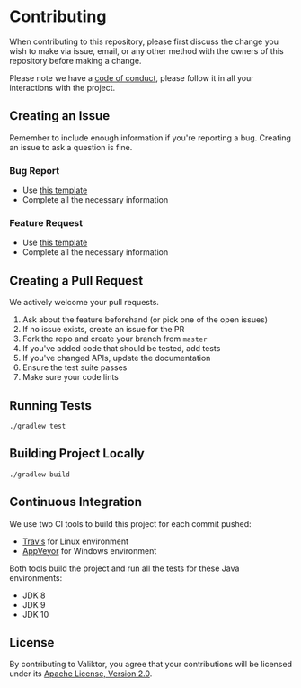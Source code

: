 # Contributing

When contributing to this repository, please first discuss the change you wish to make via issue,
email, or any other method with the owners of this repository before making a change.

Please note we have a [code of conduct](CODE_OF_CONDUCT.md), please follow it in all your interactions with the project.

## Creating an Issue

Remember to include enough information if you're reporting a bug.
Creating an issue to ask a question is fine.

### Bug Report

* Use [this template](.github/ISSUE_TEMPLATE/BUG_REPORT.md)
* Complete all the necessary information

### Feature Request

* Use [this template](.github/ISSUE_TEMPLATE/FEATURE_REQUEST.md)
* Complete all the necessary information

## Creating a Pull Request

We actively welcome your pull requests.

1. Ask about the feature beforehand (or pick one of the open issues)
2. If no issue exists, create an issue for the PR
3. Fork the repo and create your branch from `master`
4. If you've added code that should be tested, add tests
5. If you've changed APIs, update the documentation
6. Ensure the test suite passes
7. Make sure your code lints

## Running Tests

`./gradlew test`

## Building Project Locally

`./gradlew build`

## Continuous Integration

We use two CI tools to build this project for each commit pushed:

* [Travis](https://travis-ci.org/valiktor/valiktor) for Linux environment
* [AppVeyor](https://ci.appveyor.com/project/rodolphocouto/valiktor) for Windows environment

Both tools build the project and run all the tests for these Java environments:

* JDK 8
* JDK 9
* JDK 10

## License
By contributing to Valiktor, you agree that your contributions will be licensed under its [Apache License, Version 2.0](LICENSE).